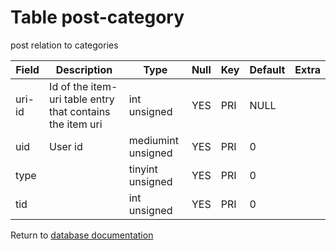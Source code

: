 Table post-category
===========
post relation to categories

| Field | Description | Type | Null | Key | Default | Extra |
| ----- | ----------- | ---- | ---- | --- | ------- | ----- |
| uri-id | Id of the item-uri table entry that contains the item uri | int unsigned | YES | PRI | NULL |  |    
| uid | User id | mediumint unsigned | YES | PRI | 0 |  |    
| type |  | tinyint unsigned | YES | PRI | 0 |  |    
| tid |  | int unsigned | YES | PRI | 0 |  |    

Return to [database documentation](help/database)
